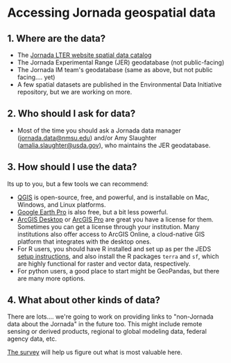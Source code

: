 # Accessing Jornada geospatial data

## 1. Where are the data?

* The [Jornada LTER website spatial data catalog](https://lter.jornada.nmsu.edu/data-catalog/#uagb-tabs__tab3)
* The Jornada Experimental Range (JER) geodatabase (not public-facing)
* The Jornada IM team's geodatabase (same as above, but not public facing.... yet)
* A few spatial datasets are published in the Environmental Data Initiative repository, but we are working on more.

## 2. Who should I ask for data?

* Most of the time you should ask a Jornada data manager (<jornada.data@nmsu.edu>) and/or Amy Slaughter (<amalia.slaughter@usda.gov>), who maintains the JER geodatabase.

## 3. How should I use the data?

Its up to you, but a few tools we can recommend:

* [QGIS](https://qgis.org/en/site/) is open-source, free, and powerful, and is installable on Mac, Windows, and Linux platforms. 
* [Google Earth Pro](https://www.google.com/earth/about/versions/) is also free, but a bit less powerful.
* [ArcGIS Desktop](https://www.esri.com/en-us/arcgis/products/arcgis-desktop/overview) or [ArcGIS Pro](https://www.esri.com/en-us/arcgis/products/arcgis-pro/overview) are great you have a license for them. Sometimes you can get a license through your institution. Many institutions also offer access to ArcGIS Online, a cloud-native GIS platform that integrates with the desktop ones.
* For R users, you should have R installed and set up as per the JEDS [setup instructions](../html/setup), and also install the R packages `terra` and `sf`, which are highly functional for raster and vector data, respectively.
* For python users, a good place to start might be GeoPandas, but there are many more options.

## 4. What about other kinds of data?

There are lots.... we're going to work on providing links to "non-Jornada data about the Jornada" in the future too. This might include remote sensing or derived products, regional to global modeling data, federal agency data, etc.

[The survey](https://forms.gle/VQ5Nc7YUZv4Wb7go9) will help us figure out what is most valuable here.